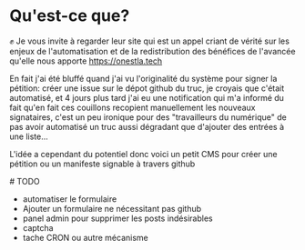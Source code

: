 # Qu'est-ce que?

✊ Je vous invite à regarder leur site qui est un appel criant de vérité sur les enjeux de l'automatisation et de la redistribution des bénéfices de l'avancée qu'elle nous apporte https://onestla.tech

En fait j'ai été bluffé quand j'ai vu l'originalité du système pour signer la pétition: créer une issue sur le dépot github du truc, je croyais que c'était automatisé, et 4 jours plus tard j'ai eu une notification qui m'a informé du fait qu'en fait ces couillons recopient manuellement les nouveaux signataires, c'est un peu ironique pour des "travailleurs du numérique" de pas avoir automatisé un truc aussi dégradant que d'ajouter des entrées à une liste...

L'idée a cependant du potentiel donc voici un petit CMS pour créer une pétition ou un manifeste signable à travers github

# TODO

- automatiser le formulaire
- Ajouter un formulaire ne nécessitant pas github
- panel admin pour supprimer les posts indésirables
- captcha
- tache CRON ou autre mécanisme

